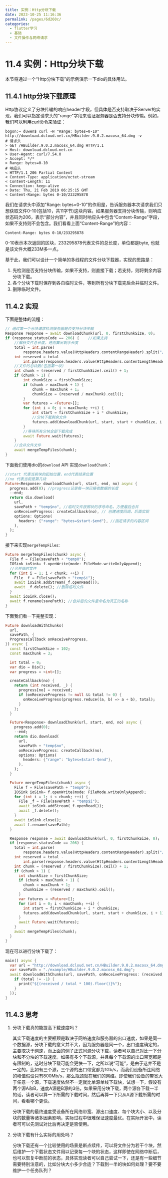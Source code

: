 ```yaml
---
title: 实例：Http分块下载
date: 2023-10-25 11:16:36
permalink: /pages/6d260c/
categories:
  - flutter学习
  - 基础
  - 文件操作与网络请求
---
```


# 11.4 实例：Http分块下载

本节将通过一个“Http分块下载”的示例演示一下dio的具体用法。

## 11.4.1 http分块下载原理

Http协议定义了分块传输的响应header字段，但具体是否支持取决于Server的实现，我们可以指定请求头的"range"字段来验证服务器是否支持分块传输。例如，我们可以利用curl命令来验证：

```shell
bogon:~ duwen$ curl -H "Range: bytes=0-10" http://download.dcloud.net.cn/HBuilder.9.0.2.macosx_64.dmg -v
# 请求头
> GET /HBuilder.9.0.2.macosx_64.dmg HTTP/1.1
> Host: download.dcloud.net.cn
> User-Agent: curl/7.54.0
> Accept: */*
> Range: bytes=0-10
# 响应头
< HTTP/1.1 206 Partial Content
< Content-Type: application/octet-stream
< Content-Length: 11
< Connection: keep-alive
< Date: Thu, 21 Feb 2019 06:25:15 GMT
< Content-Range: bytes 0-10/233295878

```

我们在请求头中添加"Range: bytes=0-10"的作用是，告诉服务器本次请求我们只想获取文件0-10(包括10，共11字节)这块内容。如果服务器支持分块传输，则响应状态码为206，表示“部分内容”，并且同时响应头中包含“Content-Range”字段，如果不支持则不会包含。我们看看上面“Content-Range”的内容：

```
Content-Range: bytes 0-10/233295878
```

0-10表示本次返回的区块，233295878代表文件的总长度，单位都是byte,  也就是该文件大概233M多一点。

基于此，我们可以设计一个简单的多线程的文件分块下载器，实现的思路是：

1. 先检测是否支持分块传输，如果不支持，则直接下载；若支持，则将剩余内容分块下载。
2. 各个分块下载时保存到各自临时文件，等到所有分块下载完后合并临时文件。
3. 删除临时文件。

## 11.4.2 实现

下面是整体的流程：

```dart
// 通过第一个分块请求检测服务器是否支持分块传输  
Response response = await downloadChunk(url, 0, firstChunkSize, 0);
if (response.statusCode == 206) {    //如果支持
    //解析文件总长度，进而算出剩余长度
    total = int.parse(
        response.headers.value(HttpHeaders.contentRangeHeader).split("/").last);
    int reserved = total -
        int.parse(response.headers.value(HttpHeaders.contentLengthHeader));
    //文件的总块数(包括第一块)
    int chunk = (reserved / firstChunkSize).ceil() + 1;
    if (chunk > 1) {
        int chunkSize = firstChunkSize;
        if (chunk > maxChunk + 1) {
            chunk = maxChunk + 1;
            chunkSize = (reserved / maxChunk).ceil();
        }
        var futures = <Future>[];
        for (int i = 0; i < maxChunk; ++i) {
            int start = firstChunkSize + i * chunkSize;
            //分块下载剩余文件  
            futures.add(downloadChunk(url, start, start + chunkSize, i + 1));
        }
        //等待所有分块全部下载完成
        await Future.wait(futures);
    }
    //合并文件文件  
    await mergeTempFiles(chunk);
}
```

下面我们使用dio的`download` API 实现`downloadChunk`：

```dart
//start 代表当前块的起始位置，end代表结束位置
//no 代表当前是第几块
Future<Response> downloadChunk(url, start, end, no) async {
  progress.add(0); //progress记录每一块已接收数据的长度
  --end;
  return dio.download(
    url,
    savePath + "temp$no", //临时文件按照块的序号命名，方便最后合并
    onReceiveProgress: createCallback(no), // 创建进度回调，后面实现
    options: Options(
      headers: {"range": "bytes=$start-$end"}, //指定请求的内容区间
    ),
  );
}
```

接下来实现`mergeTempFiles`:

```dart
Future mergeTempFiles(chunk) async {
  File f = File(savePath + "temp0");
  IOSink ioSink= f.openWrite(mode: FileMode.writeOnlyAppend);
  //合并临时文件  
  for (int i = 1; i < chunk; ++i) {
    File _f = File(savePath + "temp$i");
    await ioSink.addStream(_f.openRead());
    await _f.delete(); //删除临时文件
  }
  await ioSink.close();
  await f.rename(savePath); //合并后的文件重命名为真正的名称
}
```

下面我们看一下完整实现：

```dart
Future downloadWithChunks(
  url,
  savePath, {
  ProgressCallback onReceiveProgress,
}) async {
  const firstChunkSize = 102;
  const maxChunk = 3;

  int total = 0;
  var dio = Dio();
  var progress = <int>[];

  createCallback(no) {
    return (int received, _) {
      progress[no] = received;
      if (onReceiveProgress != null && total != 0) {
        onReceiveProgress(progress.reduce((a, b) => a + b), total);
      }
    };
  }

  Future<Response> downloadChunk(url, start, end, no) async {
    progress.add(0);
    --end;
    return dio.download(
      url,
      savePath + "temp$no",
      onReceiveProgress: createCallback(no),
      options: Options(
        headers: {"range": "bytes=$start-$end"},
      ),
    );
  }

  Future mergeTempFiles(chunk) async {
    File f = File(savePath + "temp0");
    IOSink ioSink= f.openWrite(mode: FileMode.writeOnlyAppend);
    for (int i = 1; i < chunk; ++i) {
      File _f = File(savePath + "temp$i");
      await ioSink.addStream(_f.openRead());
      await _f.delete();
    }
    await ioSink.close();
    await f.rename(savePath);
  }

  Response response = await downloadChunk(url, 0, firstChunkSize, 0);
  if (response.statusCode == 206) {
    total = int.parse(
        response.headers.value(HttpHeaders.contentRangeHeader).split("/").last);
    int reserved = total -
        int.parse(response.headers.value(HttpHeaders.contentLengthHeader));
    int chunk = (reserved / firstChunkSize).ceil() + 1;
    if (chunk > 1) {
      int chunkSize = firstChunkSize;
      if (chunk > maxChunk + 1) {
        chunk = maxChunk + 1;
        chunkSize = (reserved / maxChunk).ceil();
      }
      var futures = <Future>[];
      for (int i = 0; i < maxChunk; ++i) {
        int start = firstChunkSize + i * chunkSize;
        futures.add(downloadChunk(url, start, start + chunkSize, i + 1));
      }
      await Future.wait(futures);
    }
    await mergeTempFiles(chunk);
  }
}
```

现在可以进行分块下载了：

```dart
main() async {
  var url = "http://download.dcloud.net.cn/HBuilder.9.0.2.macosx_64.dmg";
  var savePath = "./example/HBuilder.9.0.2.macosx_64.dmg";
  await downloadWithChunks(url, savePath, onReceiveProgress: (received, total) {
    if (total != -1) {
      print("${(received / total * 100).floor()}%");
    }
  });
}
```

## 11.4.3 思考

1. 分块下载真的能提高下载速度吗？

   其实下载速度的主要瓶颈是取决于网络速度和服务器的出口速度，如果是同一个数据源，分块下载的意义并不大，因为服务器是同一个，出口速度确定的，主要取决于网速，而上面的例子正式同源分块下载，读者可以自己对比一下分块和不分块的下载速度。如果有多个下载源，并且每个下载源的出口带宽都是有限制的，这时分块下载可能会更快一下，之所以说“可能”，是由于这并不是一定的，比如有三个源，三个源的出口带宽都为1Gb/s，而我们设备所连网络的峰值假设只有800Mb/s，那么瓶颈就在我们的网络。即使我们设备的带宽大于任意一个源，下载速度依然不一定就比单源单线下载快，试想一下，假设有两个源A和B，速度A源是B源的3倍，如果采用分块下载，两个源各下载一半的话，读者可以算一下所需的下载时间，然后再算一下只从A源下载所需的时间，看看哪个更快。

   分块下载的最终速度受设备所在网络带宽、源出口速度、每个块大小、以及分块的数量等诸多因素影响，实际过程中很难保证速度最优。在实际开发中，读者可可以先测试对比后再决定是否使用。

2. 分块下载有什么实际的用处吗？

   分块下载还有一个比较使用的场景是断点续传，可以将文件分为若干个块，然后维护一个下载状态文件用以记录每一个块的状态，这样即使在网络中断后，也可以恢复中断前的状态，具体实现读者可以自己尝试一下，还是有一些细节需要特别注意的，比如分块大小多少合适？下载到一半的块如何处理？要不要维护一个任务队列？
